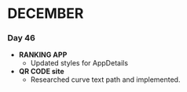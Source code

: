 # DECEMBER

### Day 46
* **RANKING APP** 
    * Updated styles for AppDetails
* **QR CODE site**
    * Researched curve text path and implemented.

